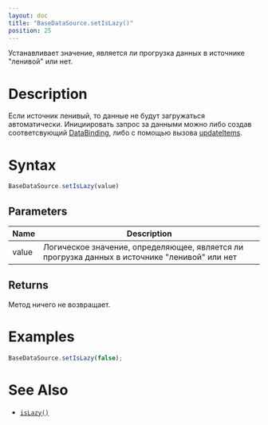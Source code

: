 ```yaml
---
layout: doc
title: "BaseDataSource.setIsLazy()"
position: 25
---
```


Устанавливает значение, является ли прогрузка данных в источнике "ленивой" или нет.

# Description

Если источник ленивый, то данные не будут загружаться автоматически. Инициировать запрос за данными можно либо создав соответсвующий [DataBinding](../../../DataBinding), либо с помощью вызова [updateItems](../BaseDataSource.updateItems/).

# Syntax

```js
BaseDataSource.setIsLazy(value)
```

## Parameters

|Name|Description|
|----|-----------|
|value|Логическое значение, определяющее, является ли прогрузка данных в источнике "ленивой" или нет|

## Returns

Метод ничего не возвращает.

# Examples

```js
BaseDataSource.setIsLazy(false);
```

# See Also

* [`isLazy()`](../BaseDataSource.isLazy/)